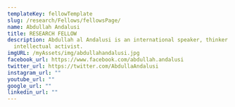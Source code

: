 ```yaml
---
templateKey: fellowTemplate
slug: /research/Fellows/fellowsPage/
name: Abdullah Andalusi
title: RESEARCH FELLOW
description: Abdullah al Andalusi is an international speaker, thinker and
  intellectual activist.
imgURL: /myAssets/img/abdullahandalusi.jpg
facebook_url: https://www.facebook.com/abdullah.andalusi
twitter_url: https://twitter.com/AbdullaAndalusi
instagram_url: ""
youtube_url: ""
google_url: ""
linkedin_url: ""
---
```

